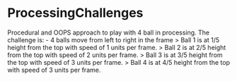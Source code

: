 # ProcessingChallenges

Procedural and OOPS approach to play with 4 ball in processing. The challenge is:
    - 4 balls move from left to right in the frame
          > Ball 1 is at 1/5 height from the top with speed of 1 units per frame.
          > Ball 2 is at 2/5 height from the top with speed of 2 units per frame.
          > Ball 3 is at 3/5 height from the top with speed of 3 units per frame.
          > Ball 4 is at 4/5 height from the top with speed of 3 units per frame.
